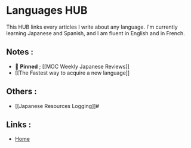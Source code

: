 # Languages HUB

This HUB links every articles I write about any language. I'm currently learning Japanese and Spanish, and I am fluent in English and in French.

## Notes :
- 📌 **Pinned** ; [[MOC Weekly Japanese Reviews]]
- [[The Fastest way to acquire a new language]]
## Others :
- [[Japanese Resources Logging]]#

## Links :
- [Home](https://misudashi.ga/)